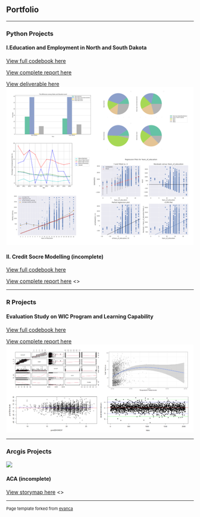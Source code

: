 ## Portfolio

---

### Python Projects
#### I.Education and Employment in North and South Dakota

[View full codebook here](https://colab.research.google.com/drive/1BvZ8xSWt_Q2aOr8qw_fBn3Cnp-LNrMdB?usp=sharing)

[View complete report here](https://sallyxu0106.github.io/pdf/education_and_employment.pdf)

[View deliverable here](https://sallyxu0106.github.io/images/python_project_1_infographic.jpg)
<img src="images/python_project_1.png?raw=true"/>

#### II. Credit Socre Modelling (incomplete)

[View full codebook here]()

[View complete report here]()
<>


---

### R Projects
#### Evaluation Study on WIC Program and Learning Capability

[View full codebook here](https://sallyxu0106.github.io/rcodes/r_project_1.html)

[View complete report here](https://sallyxu0106.github.io/pdf/education_and_employment.pdf)
<img src="images/r_project_1.png?raw=true"/>


---

### Arcgis Projects

<img src="images/arcgis_projects_1.png?raw=true"/>

#### ACA (incomplete)

[View storymap here]()
<>


---
<p style="font-size:11px">Page template forked from <a href="https://github.com/evanca/quick-portfolio">evanca</a></p>
<!-- Remove above link if you don't want to attibute -->

